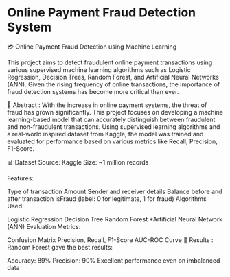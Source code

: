 # Online Payment Fraud Detection System

💳 Online Payment Fraud Detection using Machine Learning

This project aims to detect fraudulent online payment transactions using various supervised machine learning algorithms such as Logistic Regression, Decision Trees, Random Forest, and Artificial Neural Networks (ANN). Given the rising frequency of online transactions, the importance of fraud detection systems has become more critical than ever.

📌 Abstract : With the increase in online payment systems, the threat of fraud has grown significantly. This project focuses on developing a machine learning-based model that can accurately distinguish between fraudulent and non-fraudulent transactions. Using supervised learning algorithms and a real-world inspired dataset from Kaggle, the model was trained and evaluated for performance based on various metrics like Recall, Precision, F1-Score.

📊 Dataset Source: Kaggle Size: ~1 million records

Features:

Type of transaction
Amount
Sender and receiver details
Balance before and after transaction
isFraud (label: 0 for legitimate, 1 for fraud)
Algorithms Used:

Logistic Regression
Decision Tree
Random Forest *Artificial Neural Network (ANN)
Evaluation Metrics:

Confusion Matrix
Precision, Recall, F1-Score
AUC-ROC Curve
🧪 Results : Random Forest gave the best results:

Accuracy: 89%
Precision: 90%
Excellent performance even on imbalanced data
